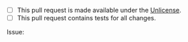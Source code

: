 <!--
Note: this first checkbox is important.
-->

- [ ] This pull request is made available under the [Unlicense](https://unlicense.org/).
- [ ] This pull request contains tests for all changes.

Issue:

<!-- Describe the nature of your pull request and why it should be accepted. -->
